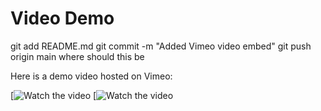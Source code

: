 # Video Demo
git add README.md
git commit -m "Added Vimeo video embed"
git push origin main where should this be

Here is a demo video hosted on Vimeo:

[![Watch the video](https://vimeo.com/1079556485)
[![Watch the video](https://vimeo.com/1079556412)


